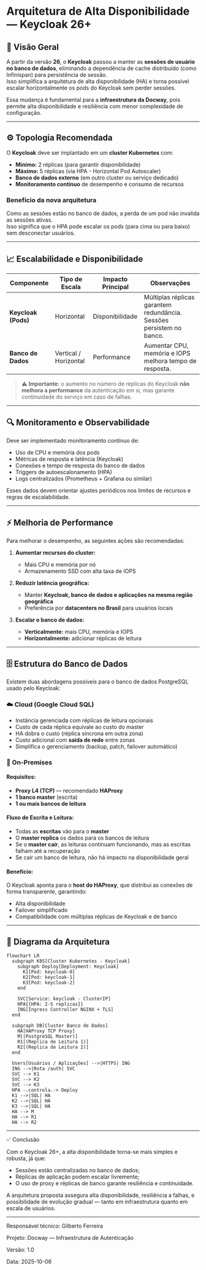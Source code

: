 # Arquitetura de Alta Disponibilidade — Keycloak 26+

## 📘 Visão Geral

A partir da versão **26**, o **Keycloak** passou a manter as **sessões de usuário no banco de dados**, eliminando a dependência de cache distribuído (como Infinispan) para persistência de sessão.  
Isso simplifica a arquitetura de alta disponibilidade (HA) e torna possível escalar horizontalmente os pods do Keycloak sem perder sessões.

Essa mudança é fundamental para a **infraestrutura da Docway**, pois permite alta disponibilidade e resiliência com menor complexidade de configuração.

---

## ⚙️ Topologia Recomendada

O **Keycloak** deve ser implantado em um **cluster Kubernetes** com:

- **Mínimo:** 2 réplicas (para garantir disponibilidade)
- **Máximo:** 5 réplicas (via HPA - Horizontal Pod Autoscaler)
- **Banco de dados externo** (em outro cluster ou serviço dedicado)
- **Monitoramento contínuo** de desempenho e consumo de recursos

### Benefício da nova arquitetura

Como as sessões estão no banco de dados, a perda de um pod não invalida as sessões ativas.  
Isso significa que o HPA pode escalar os pods (para cima ou para baixo) sem desconectar usuários.

---

## 📈 Escalabilidade e Disponibilidade

| Componente | Tipo de Escala | Impacto Principal | Observações |
|-------------|----------------|------------------|--------------|
| **Keycloak (Pods)** | Horizontal | Disponibilidade | Múltiplas réplicas garantem redundância. Sessões persistem no banco. |
| **Banco de Dados** | Vertical / Horizontal | Performance | Aumentar CPU, memória e IOPS melhora tempo de resposta. |

> ⚠️ **Importante:** o aumento no número de réplicas do Keycloak **não melhora a performance** da autenticação em si, mas garante continuidade do serviço em caso de falhas.

---

## 🔍 Monitoramento e Observabilidade

Deve ser implementado monitoramento contínuo de:
- Uso de CPU e memória dos pods
- Métricas de resposta e latência (Keycloak)
- Conexões e tempo de resposta do banco de dados
- Triggers de autoescalonamento (HPA)
- Logs centralizados (Prometheus + Grafana ou similar)

Esses dados devem orientar ajustes periódicos nos limites de recursos e regras de escalabilidade.

---

## ⚡ Melhoria de Performance

Para melhorar o desempenho, as seguintes ações são recomendadas:

1. **Aumentar recursos do cluster:**
   - Mais CPU e memória por nó
   - Armazenamento SSD com alta taxa de IOPS

2. **Reduzir latência geográfica:**
   - Manter **Keycloak, banco de dados e aplicações na mesma região geográfica**
   - Preferência por **datacenters no Brasil** para usuários locais

3. **Escalar o banco de dados:**
   - **Verticalmente:** mais CPU, memória e IOPS
   - **Horizontalmente:** adicionar réplicas de leitura

---

## 🗄️ Estrutura do Banco de Dados

Existem duas abordagens possíveis para o banco de dados PostgreSQL usado pelo Keycloak:

### ☁️ Cloud (Google Cloud SQL)

- Instância gerenciada com réplicas de leitura opcionais
- Custo de cada réplica equivale ao custo do master
- HA dobra o custo (réplica síncrona em outra zona)
- Custo adicional com **saída de rede** entre zonas
- Simplifica o gerenciamento (backup, patch, failover automático)

### 🏢 On-Premises

#### Requisitos:

- **Proxy L4 (TCP)** — recomendado **HAProxy**
- **1 banco master** (escrita)
- **1 ou mais bancos de leitura**

#### Fluxo de Escrita e Leitura:

- Todas as **escritas** vão para o **master**
- O **master replica** os dados para os bancos de leitura
- Se o **master cair**, as leituras continuam funcionando, mas as escritas falham até a recuperação
- Se cair um banco de leitura, não há impacto na disponibilidade geral

#### Benefício:

O Keycloak aponta para o **host do HAProxy**, que distribui as conexões de forma transparente, garantindo:
- Alta disponibilidade
- Failover simplificado
- Compatibilidade com múltiplas réplicas de Keycloak e de banco

---

## 🧭 Diagrama da Arquitetura

```mermaid
flowchart LR
  subgraph K8S[Cluster Kubernetes - Keycloak]
    subgraph Deploy[Deployment: Keycloak]
      K1[Pod: keycloak-0]
      K2[Pod: keycloak-1]
      K3[Pod: keycloak-2]
    end

    SVC[Service: keycloak - ClusterIP]
    HPA{{HPA: 2-5 replicas}}
    ING[Ingress Controller NGINX + TLS]
  end

  subgraph DB[Cluster Banco de Dados]
    HA[HAProxy TCP Proxy]
    M[(PostgreSQL Master)]
    R1[(Replica de Leitura 1)]
    R2[(Replica de Leitura 2)]
  end

  Users[Usuários / Aplicações] -->|HTTPS| ING
  ING -->|Rota /auth| SVC
  SVC --> K1
  SVC --> K2
  SVC --> K3
  HPA -.controla.-> Deploy
  K1 -->|SQL| HA
  K2 -->|SQL| HA
  K3 -->|SQL| HA
  HA --> M
  HA --> R1
  HA --> R2
```

---

✅ Conclusão

Com o Keycloak 26+, a alta disponibilidade torna-se mais simples e robusta, já que:

- Sessões estão centralizadas no banco de dados;
- Réplicas de aplicação podem escalar livremente;
- O uso de proxy e réplicas de banco garante resiliência e continuidade.

A arquitetura proposta assegura alta disponibilidade, resiliência a falhas, e possibilidade de evolução gradual — tanto em infraestrutura quanto em escala de usuários.

---
Responsável técnico: Gilberto Ferreira

Projeto: Docway — Infraestrutura de Autenticação

Versão: 1.0

Data: 2025-10-06